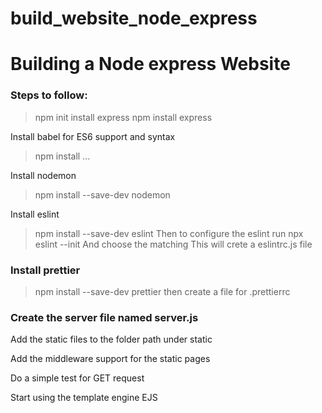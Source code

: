 # build_website_node_express

# Building a Node express Website

### Steps to follow:

> npm init
> install express
> npm install express

Install babel for ES6 support and syntax

> npm install ...

Install nodemon

> npm install --save-dev nodemon

Install eslint

> npm install --save-dev eslint
> Then to configure the eslint run
> npx eslint --init
> And choose the matching
> This will crete a eslintrc.js file

### Install prettier

> npm install --save-dev prettier
> then create a file for .prettierrc

### Create the server file named server.js

Add the static files to the folder path under static

Add the middleware support for the static pages

Do a simple test for GET request

Start using the template engine EJS
